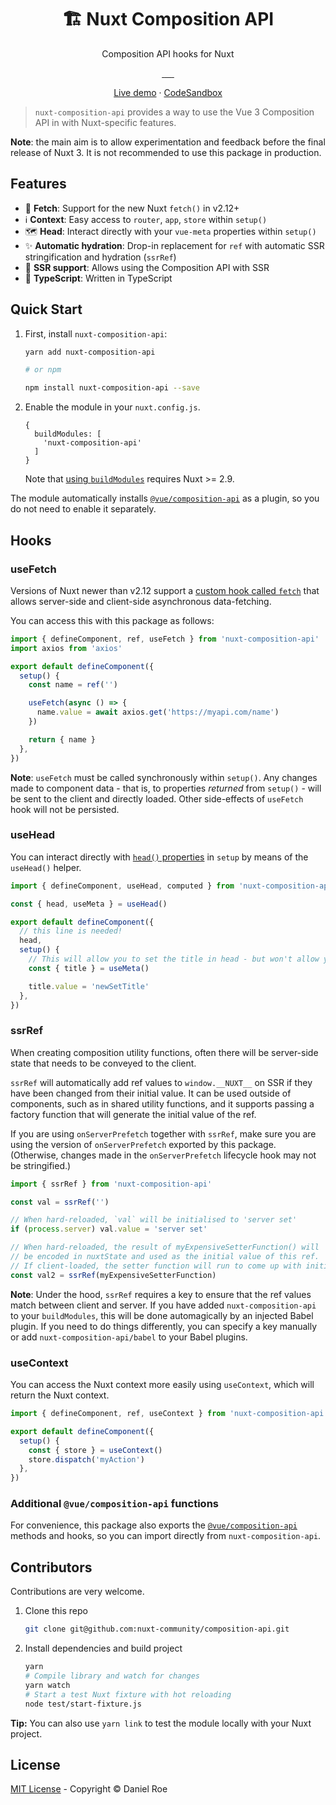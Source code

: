 <h1 align="center">🏗️ Nuxt Composition API</h1>
<p align="center">Composition API hooks for Nuxt</p>

<p align="center">
<a href="https://npmjs.com/package/nuxt-composition-api">
    <img alt="" src="https://img.shields.io/npm/v/nuxt-composition-api/latest.svg?style=flat-square">
</a>
<a href="https://bundlephobia.com/result?p=nuxt-composition-api">
    <img alt="" src="https://img.shields.io/bundlephobia/minzip/nuxt-composition-api?style=flat-square">
</a>
<a href="https://npmjs.com/package/nuxt-composition-api">
    <img alt="" src="https://img.shields.io/npm/dt/nuxt-composition-api.svg?style=flat-square">
</a>
<a href="https://lgtm.com/projects/g/nuxt-community/composition-api">
    <img alt="" src="https://img.shields.io/lgtm/alerts/github/nuxt-community/composition-api?style=flat-square">
</a>
<a href="https://lgtm.com/projects/g/nuxt-community/composition-api">
    <img alt="" src="https://img.shields.io/lgtm/grade/javascript/github/nuxt-community/composition-api?style=flat-square">
</a>
<a href="https://david-dm.org/nuxt-community/composition-api">
    <img alt="" src="https://img.shields.io/david/nuxt-community/composition-api.svg?style=flat-square">
</a>
</p>

<div align="center">

[Live demo](https://composition-api.now.sh) · [CodeSandbox](https://codesandbox.io/s/github/nuxt-community/composition-api/tree/master/example)

</div>

> `nuxt-composition-api` provides a way to use the Vue 3 Composition API in with Nuxt-specific features.

**Note**: the main aim is to allow experimentation and feedback before the final release of Nuxt 3. It is not recommended to use this package in production.

## Features

- 🏃 **Fetch**: Support for the new Nuxt `fetch()` in v2.12+
- ℹ️ **Context**: Easy access to `router`, `app`, `store` within `setup()`
- 🗺️ **Head**: Interact directly with your `vue-meta` properties within `setup()`
- ✨ **Automatic hydration**: Drop-in replacement for `ref` with automatic SSR stringification and hydration (`ssrRef`)
- 📝 **SSR support**: Allows using the Composition API with SSR
- 💪 **TypeScript**: Written in TypeScript

## Quick Start

1. First, install `nuxt-composition-api`:

   ```bash
   yarn add nuxt-composition-api

   # or npm

   npm install nuxt-composition-api --save
   ```

2. Enable the module in your `nuxt.config.js`.

   ```
   {
     buildModules: [
       'nuxt-composition-api'
     ]
   }
   ```

   Note that [using `buildModules`](https://nuxtjs.org/api/configuration-modules#-code-buildmodules-code-) requires Nuxt >= 2.9.

The module automatically installs [`@vue/composition-api`](https://github.com/vuejs/composition-api) as a plugin, so you do not need to enable it separately.

## Hooks

### useFetch

Versions of Nuxt newer than v2.12 support a [custom hook called `fetch`](https://nuxtjs.org/api/pages-fetch/) that allows server-side and client-side asynchronous data-fetching.

You can access this with this package as follows:

```ts
import { defineComponent, ref, useFetch } from 'nuxt-composition-api'
import axios from 'axios'

export default defineComponent({
  setup() {
    const name = ref('')

    useFetch(async () => {
      name.value = await axios.get('https://myapi.com/name')
    })

    return { name }
  },
})
```

**Note**: `useFetch` must be called synchronously within `setup()`. Any changes made to component data - that is, to properties _returned_ from `setup()` - will be sent to the client and directly loaded. Other side-effects of `useFetch` hook will not be persisted.

### useHead

You can interact directly with [`head()` properties](https://nuxtjs.org/api/pages-head/) in `setup` by means of the `useHead()` helper.

```ts
import { defineComponent, useHead, computed } from 'nuxt-composition-api'

const { head, useMeta } = useHead()

export default defineComponent({
  // this line is needed!
  head,
  setup() {
    // This will allow you to set the title in head - but won't allow you to read its state outside of this component.
    const { title } = useMeta()

    title.value = 'newSetTitle'
  },
})
```

### ssrRef

When creating composition utility functions, often there will be server-side state that needs to be conveyed to the client.

`ssrRef` will automatically add ref values to `window.__NUXT__` on SSR if they have been changed from their initial value. It can be used outside of components, such as in shared utility functions, and it supports passing a factory function that will generate the initial value of the ref.

If you are using `onServerPrefetch` together with `ssrRef`, make sure you are using the version of `onServerPrefetch` exported by this package. (Otherwise, changes made in the `onServerPrefetch` lifecycle hook may not be stringified.)

```ts
import { ssrRef } from 'nuxt-composition-api'

const val = ssrRef('')

// When hard-reloaded, `val` will be initialised to 'server set'
if (process.server) val.value = 'server set'

// When hard-reloaded, the result of myExpensiveSetterFunction() will
// be encoded in nuxtState and used as the initial value of this ref.
// If client-loaded, the setter function will run to come up with initial value.
const val2 = ssrRef(myExpensiveSetterFunction)
```

**Note**: Under the hood, `ssrRef` requires a key to ensure that the ref values match between client and server. If you have added `nuxt-composition-api` to your `buildModules`, this will be done automagically by an injected Babel plugin. If you need to do things differently, you can specify a key manually or add `nuxt-composition-api/babel` to your Babel plugins.

### useContext

You can access the Nuxt context more easily using `useContext`, which will return the Nuxt context.

```ts
import { defineComponent, ref, useContext } from 'nuxt-composition-api'

export default defineComponent({
  setup() {
    const { store } = useContext()
    store.dispatch('myAction')
  },
})
```

### Additional `@vue/composition-api` functions

For convenience, this package also exports the [`@vue/composition-api`](https://github.com/vuejs/composition-api) methods and hooks, so you can import directly from `nuxt-composition-api`.

## Contributors

Contributions are very welcome.

1. Clone this repo

   ```bash
   git clone git@github.com:nuxt-community/composition-api.git
   ```

2. Install dependencies and build project

   ```bash
   yarn
   # Compile library and watch for changes
   yarn watch
   # Start a test Nuxt fixture with hot reloading
   node test/start-fixture.js
   ```

**Tip:** You can also use `yarn link` to test the module locally with your Nuxt project.

## License

[MIT License](./LICENSE) - Copyright &copy; Daniel Roe
